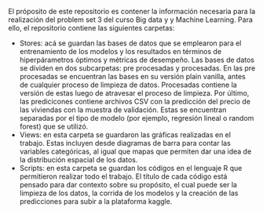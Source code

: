 El próposito de este repositorio es contener la información necesaria para la realización del problem set 3 del curso Big data y y Machine Learning. Para ello, el repositorio contiene las siguientes carpetas:

- Stores: acá se guardan las bases de datos que se emplearon para el entrenamiento de los modelos y los resultados en términos de hiperpárametros óptimos y métricas de desempeño. Las bases de datos se dividen en
dos subcarpetas: pre procesadas y procesadas. En las pre procesadas se encuentran las bases en su versión plain vanilla, antes de cualquier proceso de limpieza de datos. Procesadas contiene la versión
de estas luego de atravesar el proceso de limpieza. Por último, las predicicones contiene archivos CSV con la predicción del precio de las viviendas con la muestra de validación. Estas se encuentran
separadas por el tipo de modelo (por ejemplo, regresión lineal o random forest) que se utilizó.
- Views: en esta carpeta se guardaron las gráficas realizadas en el trabajo. Estas incluyen desde diagramas de barra para contar las variables categóricas, al igual que mapas que permiten dar una idea de la
distribución espacial de los datos.
- Scripts: en esta carpeta se guardan los códigos en el lenguaje R que permitieron realizar todo el trabajo. El título de cada código está pensado para dar contexto sobre su propósito, el cual puede ser
la limpieza de los datos, la corrida de los modelos y la creación de las predicciones para subir a la plataforma kaggle.
